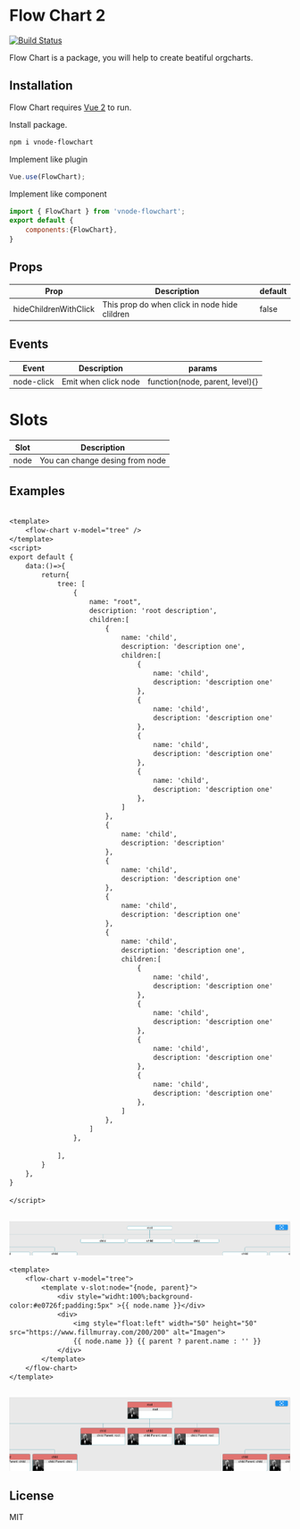 # Flow Chart 2

[![Build Status](https://travis-ci.org/joemccann/dillinger.svg?branch=master)](https://travis-ci.org/joemccann/dillinger)

Flow Chart is a package, you will help to create beatiful orgcharts. 

## Installation

Flow Chart requires [Vue 2](https://v2.vuejs.org/) to run.

Install package.

```sh
npm i vnode-flowchart
```
Implement like plugin
```js
Vue.use(FlowChart);
```

Implement like component
```js
import { FlowChart } from 'vnode-flowchart';
export default {
    components:{FlowChart},
}
```



## Props

| Prop | Description | default |
| ------ | ------ | ------ |
| hideChildrenWithClick | This prop do when click in node hide clildren | false |

## Events

| Event | Description | params |
| ------ | ------ | ------ |
| node-click | Emit when click node | function(node, parent, level){} |

# Slots
| Slot | Description |
| ------ | ------ |
| node | You can change desing from node |

## Examples

```vue

<template>
    <flow-chart v-model="tree" />
</template>
<script>
export default {
    data:()=>{
        return{
            tree: [
                {
                    name: "root",
                    description: 'root description',
                    children:[
                        {
                            name: 'child',
                            description: 'description one',
                            children:[
                                {
                                    name: 'child',
                                    description: 'description one'
                                },
                                {
                                    name: 'child',
                                    description: 'description one'
                                },
                                {
                                    name: 'child',
                                    description: 'description one'
                                },
                                {
                                    name: 'child',
                                    description: 'description one'
                                },
                            ]
                        },
                        {
                            name: 'child',
                            description: 'description'
                        },
                        {
                            name: 'child',
                            description: 'description one'
                        },
                        {
                            name: 'child',
                            description: 'description one'
                        },
                        {
                            name: 'child',
                            description: 'description one',
                            children:[
                                {
                                    name: 'child',
                                    description: 'description one'
                                },
                                {
                                    name: 'child',
                                    description: 'description one'
                                },
                                {
                                    name: 'child',
                                    description: 'description one'
                                },
                                {
                                    name: 'child',
                                    description: 'description one'
                                },
                            ]
                        },
                    ]
                },
                
            ],
        }
    },
}

</script>
```
## 
![example1](https://github.com/Tecnobyte/flowchart/blob/master/img/Screenshot_1.png?raw=true)
```vue
<template>
    <flow-chart v-model="tree">
        <template v-slot:node="{node, parent}">
            <div style="widht:100%;background-color:#e0726f;padding:5px" >{{ node.name }}</div>
            <div>
                <img style="float:left" width="50" height="50" src="https://www.fillmurray.com/200/200" alt="Imagen">
                {{ node.name }} {{ parent ? parent.name : '' }}
            </div>
        </template>
    </flow-chart>
</template>
```
##
![example2](https://github.com/Tecnobyte/flowchart/blob/master/img/Screenshot_2.png?raw=true)


## License

MIT

